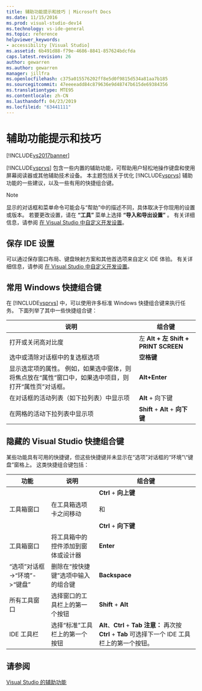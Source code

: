 ```yaml
---
title: 辅助功能提示和技巧 | Microsoft Docs
ms.date: 11/15/2016
ms.prod: visual-studio-dev14
ms.technology: vs-ide-general
ms.topic: reference
helpviewer_keywords:
- accessibility [Visual Studio]
ms.assetid: 6b491d88-f79e-4686-8841-857624bdcfda
caps.latest.revision: 26
author: gewarren
ms.author: gewarren
manager: jillfra
ms.openlocfilehash: c375a015576202ff8e5d0f9815d534a81aa7b185
ms.sourcegitcommit: 47eeeeadd84c879636e9d48747b615de69384356
ms.translationtype: MTE95
ms.contentlocale: zh-CN
ms.lasthandoff: 04/23/2019
ms.locfileid: "63441111"
---
```

# <a name="accessibility-tips-and-tricks"></a>辅助功能提示和技巧
[!INCLUDE[vs2017banner](../../includes/vs2017banner.md)]

[!INCLUDE[vsprvs](../../includes/vsprvs-md.md)] 包含一些内置的辅助功能，可帮助用户轻松地操作键盘和使用屏幕阅读器或其他辅助技术设备。 本主题包括关于优化 [!INCLUDE[vsprvs](../../includes/vsprvs-md.md)] 辅助功能的一些建议，以及一些有用的快捷组合键。  
  
> [!NOTE]
> 显示的对话框和菜单命令可能会与“帮助”中的描述不同，具体取决于你现用的设置或版本。 若要更改设置，请在 **“工具”** 菜单上选择 **“导入和导出设置”** 。 有关详细信息，请参阅 [在 Visual Studio 中自定义开发设置](http://msdn.microsoft.com/22c4debb-4e31-47a8-8f19-16f328d7dcd3)。  
  
## <a name="save-your-ide-settings"></a>保存 IDE 设置  
 可以通过保存窗口布局、键盘映射方案和其他首选项来自定义 IDE 体验。 有关详细信息，请参阅 [在 Visual Studio 中自定义开发设置](http://msdn.microsoft.com/22c4debb-4e31-47a8-8f19-16f328d7dcd3)。  
  
## <a name="common-windows-shortcut-key-combinations"></a>常用 Windows 快捷组合键  
 在 [!INCLUDE[vsprvs](../../includes/vsprvs-md.md)] 中，可以使用许多标准 Windows 快捷组合键来执行任务。 下面列举了其中一些快捷组合键：  
  
|说明|组合键|  
|-----------------|---------------------|  
|打开或关闭高对比度|左 **Alt + 左 Shift + PRINT SCREEN**|  
|选中或清除对话框中的复选框选项|**空格键**|  
|显示选定项的属性。 例如，如果选中窗体，则将焦点放在“属性”窗口中，如果选中项目，则打开“属性页”对话框。|**Alt+Enter**|  
|在对话框的活动列表（如下拉列表）中显示项|**Alt** + 向下键|  
|在网格的活动下拉列表中显示项|**Shift** + **Alt** + **向下键**|  
  
## <a name="hidden-visual-studio-shortcut-key-combinations"></a>隐藏的 Visual Studio 快捷组合键  
 某些功能具有可用的快捷键，但这些快捷键并未显示在“选项”对话框的“环境”\“键盘”窗格上。 这类快捷组合键包括：  
  
|功能|说明|组合键|  
|-------------|-----------------|---------------------|  
|工具箱窗口|在工具箱选项卡之间移动|**Ctrl** + **向上键**<br /><br /> 和<br /><br /> **Ctrl** + **向下键**|  
|工具箱窗口|将工具箱中的控件添加到窗体或设计器|**Enter**|  
|“选项”对话框 ->“环境”->“键盘”|删除在“按快捷键”选项中输入的组合键|**Backspace**|  
|所有工具窗口|选择窗口的工具栏上的第一个按钮|**Shift** + **Alt**|  
|IDE 工具栏|选择“标准”工具栏上的第一个按钮|**Alt**、**Ctrl** + **Tab** **注意：** 再次按 **Ctrl** + **Tab** 可选择下一个 IDE 工具栏上的第一个按钮。|  
  
## <a name="see-also"></a>请参阅  
 [Visual Studio 的辅助功能](../../ide/reference/accessibility-features-of-visual-studio.md)
